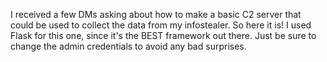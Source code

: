 I received a few DMs asking about how to make a basic C2 server that could be used to collect the data from my infostealer. So here it is! I used Flask for this one, since it's the BEST framework out there. Just be sure to change the admin credentials to avoid any bad surprises.



